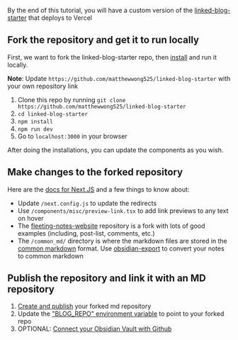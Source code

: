 
By the end of this tutorial, you will have a custom version of the [linked-blog-starter](https://github.com/matthewwong525/linked-blog-starter) that deploys to Vercel

## Fork the repository and get it to run locally

First, we want to fork the linked-blog-starter repo, then [install](install-linked-blog-starter-locally.md) and run it locally.

**Note**: Update `https://github.com/matthewwong525/linked-blog-starter` with your own repository link

1. Clone this repo by running `git clone https://github.com/matthewwong525/linked-blog-starter`
1. `cd linked-blog-starter`
1. `npm install`
1. `npm run dev`
1. Go to `localhost:3000` in your browser

After doing the installations, you can update the components as you wish. 

## Make changes to the forked repository

Here are the [docs for Next.JS](https://nextjs.org/docs) and a few things to know about:

* Update `/next.config.js` to update the redirects
* Use `/components/misc/preview-link.tsx` to add link previews to any text on hover
* The [fleeting-notes-website](https://github.com/fleetingnotes/fleeting-notes-website) repository is a fork with lots of good examples (including, post-list, comments, etc.)
* The `/common_md/` directory is where the markdown files are stored in the [common markdown](https://commonmark.org/) format. Use [obsidian-export](https://github.com/zoni/obsidian-export) to convert your notes to common markdown

## Publish the repository and link it with an MD repository

1. [Create and publish](publish-your-obsidian-notes-with-linked-blog-starter.md) your forked md repository
1. Update the ["BLOG_REPO" environment variable](update-publish-settings-github-actions.md) to point to your forked repo
1. OPTIONAL: [Connect your Obsidian Vault with Github](connect-obsidian-vault-with-github.md)
